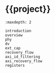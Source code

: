# {{project}}

```{toctree}
:maxdepth: 2

introduction
overview
phy
dv
ext_cap
recovery_flow
axi_id_filtering
axi_recovery_flow
registers
```
